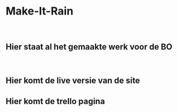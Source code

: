 # Make-It-Rain

<br>

## Hier staat al het gemaakte werk voor de BO

<br>

## Hier komt de live versie van de site
## Hier komt de trello pagina
